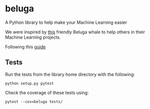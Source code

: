 # beluga

A Python library to help make your Machine Learning easier

We were inspired by [this](https://www.youtube.com/watch?v=0qRgWubbPxQ) friendly Beluga whale to help others in their Machine Learning projects.

Following this [guide](https://medium.com/analytics-vidhya/how-to-create-a-python-library-7d5aea80cc3f)

## Tests
Run the tests from the library home directory with the following:
```
python setup.py pytest
```
Check the coverage of these tests using:
```
pytest --cov=beluga tests/
```
